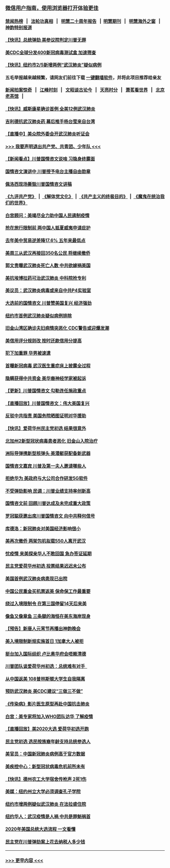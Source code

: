 ### [微信用户指南，使用浏览器打开体验更佳](https://github.com/gfw-breaker/banned-news1/blob/master/indexes/wechat-guide.md?t=0)
#### [禁闻热榜](热点新闻.md?t=0)  &nbsp;&nbsp;|&nbsp;&nbsp; [法轮功真相](https://github.com/gfw-breaker/truth/blob/master/README.md?t=0) &nbsp;&nbsp;|&nbsp;&nbsp; [明慧二十周年报告](https://github.com/gfw-breaker/mh-reports/blob/master/README.md?t=0) &nbsp;&nbsp;|&nbsp;&nbsp;[明慧期刊](https://github.com/gfw-breaker/mh-qikan) &nbsp;&nbsp;|&nbsp;&nbsp; [明慧海外之窗](https://github.com/gfw-breaker/mh-news/blob/master/README.md?t=0) &nbsp;&nbsp;|&nbsp;&nbsp; [神韵特别报道](https://github.com/gfw-breaker/mh-news/blob/master/shenyun.md?t=0)
#### [【快讯】总统弹劾 美参议院判定川普无罪](../pages/nsc412/n11847316.md?t=02060711) 
#### [美CDC全球分发400新冠病毒测试盒 加速筛查](../pages/nsc412/n11847260.md?t=02060711) 
#### [【快讯】纽约市2/5新增两例“武汉肺炎”疑似病例](../pages/nsc412/n11847332.md?t=02060711) 
#### 五毛举报越来越频繁，请网友们前往下载 [一键翻墙软件](https://github.com/gfw-breaker/ssr-accounts)，并将此项目推荐给亲友
#### [新闻拍案惊奇](https://github.com/gfw-breaker/banned-news1/blob/master/pages/link4.md) &nbsp;&nbsp;|&nbsp;&nbsp; [江峰时刻](https://github.com/gfw-breaker/banned-news1/blob/master/pages/link4.md) &nbsp;&nbsp;|&nbsp;&nbsp; [文昭谈古论今](https://github.com/gfw-breaker/banned-news1/blob/master/pages/link4.md) &nbsp;&nbsp;|&nbsp;&nbsp; [天亮时分](https://github.com/gfw-breaker/banned-news1/blob/master/pages/link4.md) &nbsp;&nbsp;|&nbsp;&nbsp; [萧茗看世界](https://github.com/gfw-breaker/banned-news1/blob/master/pages/link4.md) &nbsp;&nbsp;|&nbsp;&nbsp; [北京老茶馆](https://github.com/gfw-breaker/banned-news1/blob/master/pages/link4.md) &nbsp;&nbsp;|&nbsp;&nbsp; 
#### [【快讯】威斯康星确诊首例 全美12例武汉肺炎](../pages/nsc412/n11847162.md?t=02060711) 
#### [吉利德抗武汉肺炎药 幕后推手杨台莹来自台湾](../pages/nsc412/n11847064.md?t=02060711) 
#### [【直播中】美众院外委会开武汉肺炎听证会](../pages/nsc412/n11846727.md?t=02060711) 
#### [>>> 我要声明退出共产党、共青团、少年队 <<<](https://github.com/begood0513/goodnews/blob/master/quit/letter.md) 
#### [【新闻看点】川普国情咨文说啥 习隐身终露面](../pages/nsc412/n11847016.md?t=02060711) 
#### [国情咨文演讲中 川普授予电台主播自由勋章](../pages/nsc412/n11846815.md?t=02060711) 
#### [佩洛西现场撕毁川普国情咨文讲稿](../pages/nsc412/n11846724.md?t=02060711) 
#### [《九评共产党》](https://github.com/begood0513/9ping.md/blob/master/README.md) &nbsp;|&nbsp; [《解体党文化》](../../../../jtdwh.md/blob/master/README.md)  &nbsp;|&nbsp; [《共产主义的终极目的》](../../../../gczydzjmd.md/blob/master/README.md) &nbsp;|&nbsp; [《魔鬼在统治我们的世界》](../../../../mgztzwmdsj.md/blob/master/README.md) 
#### [白宫顾问：美竭尽全力助中国人民遏制疫情](../pages/nsc412/n11846756.md?t=02060711) 
#### [抢在旅行限制前 两中国人抵夏威夷申请庇护](../pages/nsc412/n11846866.md?t=02060711) 
#### [去年美中贸易逆差降17.6% 五年来最低点](../pages/nsc412/n11846755.md?t=02060711) 
#### [美周三从武汉再接回350名公民 将继续撤侨](../pages/nsc412/n11846705.md?t=02060711) 
#### [郭文贵曝武汉肺炎死亡人数 中共欲嫁祸美国](../pages/nsc412/n11846240.md?t=02060711) 
#### [美抗埃博拉药可治武汉肺炎 中科院抢专利](../pages/nsc412/n11846409.md?t=02060711) 
#### [美议员：武汉肺炎病毒或来自中共P4实验室](../pages/nsc412/n11846043.md?t=02060711) 
#### [大选前的国情咨文 川普赞美国复兴 经济强劲](../pages/nsc412/n11845526.md?t=02060711) 
#### [纽约市首例武汉肺炎疑似病例排除](../pages/nsc412/n11844989.md?t=02060711) 
#### [旧金山湾区确诊夫妇病情突恶化 CDC警告或迎爆发潮](../pages/nsc412/n11845730.md?t=02060711) 
#### [美信用评分规则改  按时还款信用分提高](../pages/nsc412/n11845488.md?t=02060711) 
#### [犯下加重罪 华男被速遣](../pages/nsc412/n11845476.md?t=02060711) 
#### [首曝新冠病毒 武汉医生重症床上披露全过程](../pages/nsc412/n11845150.md?t=02060711) 
#### [隐瞒获得中共资金 美华裔神经学家被起诉](../pages/nsc412/n11844879.md?t=02060711) 
#### [【更新】川普国情咨文 勾勒连任施政重点](../pages/nsc412/n11845223.md?t=02060711) 
#### [【直播回放】川普国情咨文：伟大美国复兴](../pages/nsc412/n11842079.md?t=02060711) 
#### [反驳中共指责 美国务院晒图证明对华援助](../pages/nsc412/n11844859.md?t=02060711) 
#### [【快讯】爱荷华州民主党初选 结果很意外](../pages/nsc412/n11844878.md?t=02060711) 
#### [北加州2新型冠状病毒患者恶化 旧金山入院治疗](../pages/nsc412/n11844842.md?t=02060711) 
#### [洲际导弹携新型核弹头 美潜艇获配备新武器](../pages/nsc412/n11844680.md?t=02060711) 
#### [国情咨文嘉宾 川普及第一夫人邀请哪些人](../pages/nsc412/n11844712.md?t=02060711) 
#### [拒绝华为 美政府与大公司合作研发5G软件](../pages/nsc412/n11844625.md?t=02060711) 
#### [不受弹劾影响 民调：川普业绩支持率创新高](../pages/nsc412/n11844622.md?t=02060711) 
#### [国情咨文前 回顾川普达成及未完成重大政策](../pages/nsc412/n11844581.md?t=02060711) 
#### [罗冠聪获邀出席川普国情咨文 向中共释何信号](../pages/nsc412/n11844355.md?t=02060711) 
#### [库德洛：新冠肺炎对美国经济影响很小](../pages/nsc412/n11844418.md?t=02060711) 
#### [美再次撤侨 两架包机拟载550人离开武汉](../pages/nsc412/n11844407.md?t=02060711) 
#### [忧疫情 来美探亲华人不敢回国 急办签证延期](../pages/nsc412/n11843344.md?t=02060711) 
#### [民主党爱荷华州初选 投票结果迟迟未公布](../pages/nsc412/n11844207.md?t=02060711) 
#### [美国首例武汉肺炎病患现已出院](../pages/nsc412/n11842740.md?t=02060711) 
#### [中国公民重金买机票返美 保命保工作最重要](../pages/nsc412/n11843282.md?t=02060711) 
#### [绕过入境限制令  在第三国停留14天后来美](../pages/nsc412/n11843341.md?t=02060711) 
#### [像鱼又像章鱼 三条腿的海怪在美东海岸现身](../pages/nsc412/n11843092.md?t=02060711) 
#### [【预告】新唐人元宵节再播出神韵晚会](../pages/nsc412/n11843192.md?t=02060711) 
#### [美入境限制新规实施首日 1加拿大人被拒](../pages/nsc412/n11843058.md?t=02060711) 
#### [挺台加入国际组织 卢比奥华府会唔赖清德](../pages/nsc412/n11843023.md?t=02060711) 
#### [川普团队谈爱荷华州初选：总统难有对手  ](../pages/nsc412/n11842867.md?t=02060711) 
#### [从中国返美 108普林斯顿大学生自我隔离](../pages/nsc412/n11842714.md?t=02060711) 
#### [预防武汉肺炎 美CDC建议“三做三不做”](../pages/nsc412/n11842700.md?t=02060711) 
#### [《传染病》影片医生原型再赴中国抗击肺炎](../pages/nsc412/n11842626.md?t=02060711) 
#### [白宫：美专家将加入WHO团队访华 了解疫情](../pages/nsc412/n11842198.md?t=02060711) 
#### [【直播回放】美2020大选 爱荷华初选开跑](../pages/nsc412/n11841820.md?t=02060711) 
#### [民主党初选 选民按族裔年龄支持总统参选人](../pages/nsc412/n11842239.md?t=02060711) 
#### [美官员：中国新冠肺炎病例高于官方数据](../pages/nsc412/n11842452.md?t=02060711) 
#### [美疾控中心：新型冠状病毒危机前所未有](../pages/nsc412/n11842406.md?t=02060711) 
#### [【快讯】德州农工大学宿舍传枪声 2死1伤](../pages/nsc412/n11842279.md?t=02060711) 
#### [美媒：纽约州立大学必须调查孔子学院](../pages/nsc412/n11840637.md?t=02060711) 
#### [纽约市增两例疑似武汉肺炎 在法拉盛住院](../pages/nsc412/n11840625.md?t=02060711) 
#### [纽约华人：武汉疫情是人祸 中共是罪魁祸首](../pages/nsc412/n11840631.md?t=02060711) 
#### [2020年美国总统大选流程 一文看懂](../pages/nsc412/n11842056.md?t=02060711) 
#### [民主党在川普弹劾案上花去纳税人多少钱](../pages/nsc412/n11841941.md?t=02060711) 

----
#### [ >>> 更早内容 <<< ](../indexes/nsc412-earlier.md)
